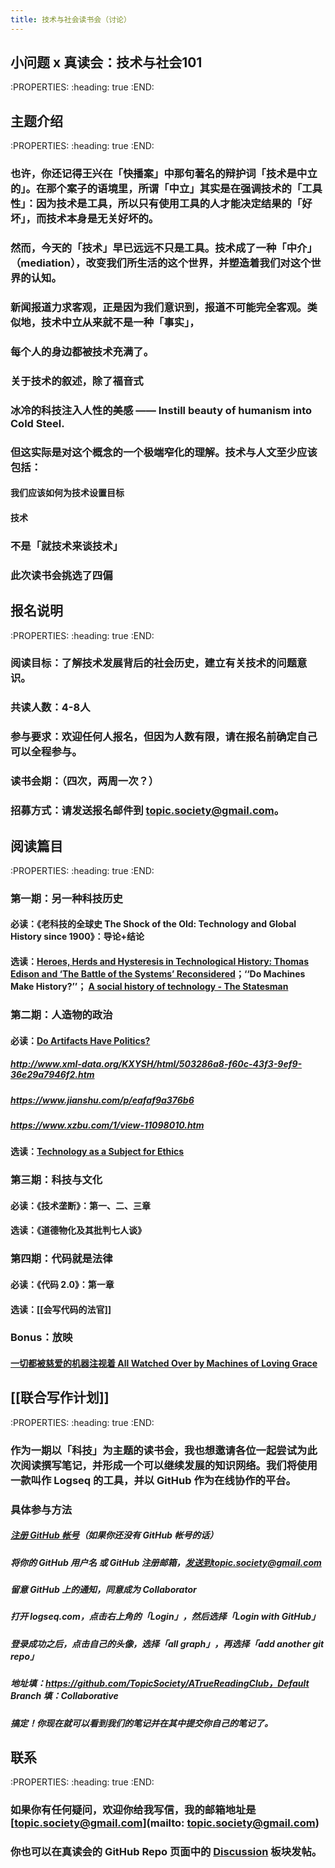 ```yaml
---
title: 技术与社会读书会（讨论）
---
```


## 小问题 x 真读会：技术与社会101
:PROPERTIES:
:heading: true
:END:
## 主题介绍
:PROPERTIES:
:heading: true
:END:
### 也许，你还记得王兴在「快播案」中那句著名的辩护词「技术是中立的」。在那个案子的语境里，所谓「中立」其实是在强调技术的「工具性」：因为技术是工具，所以只有使用工具的人才能决定结果的「好坏」，而技术本身是无关好坏的。
### 然而，今天的「技术」早已远远不只是工具。技术成了一种「中介」（mediation），改变我们所生活的这个世界，并塑造着我们对这个世界的认知。
###
### 新闻报道力求客观，正是因为我们意识到，报道不可能完全客观。类似地，技术中立从来就不是一种「事实」，
### 每个人的身边都被技术充满了。
###
### 关于技术的叙述，除了福音式
### 冰冷的科技注入人性的美感 —— Instill beauty of humanism into Cold Steel.
### 但这实际是对这个概念的一个极端窄化的理解。技术与人文至少应该包括：
#### 我们应该如何为技术设置目标
#### 技术
### 不是「就技术来谈技术」
### 此次读书会挑选了四偏
## 报名说明
:PROPERTIES:
:heading: true
:END:
### 阅读目标：了解技术发展背后的社会历史，建立有关技术的问题意识。
### 共读人数：4-8人
### 参与要求：欢迎任何人报名，但因为人数有限，请在报名前确定自己可以全程参与。
### 读书会期：（四次，两周一次？）
### 招募方式：请发送报名邮件到 topic.society@gmail.com。
## 阅读篇目
:PROPERTIES:
:heading: true
:END:
### 第一期：另一种科技历史
#### 必读：《老科技的全球史 The Shock of the Old: Technology and Global History since 1900》：导论+结论
#### 选读：[Heroes, Herds and Hysteresis in Technological History: Thomas Edison and ‘The Battle of the Systems’ Reconsidered](https://academic.oup.com/icc/article-abstract/1/1/129/753645)；‘‘Do Machines Make History?’’； [A social history of technology - The Statesman](https://www.thestatesman.com/books-education/a-social-history-of-technology-1495311475.html)
### 第二期：人造物的政治
#### 必读：[Do Artifacts Have Politics?](https://www.jstor.org/stable/20024652?seq=1)
##### http://www.xml-data.org/KXYSH/html/503286a8-f60c-43f3-9ef9-36e29a7946f2.htm
##### https://www.jianshu.com/p/eafaf9a376b6
##### https://www.xzbu.com/1/view-11098010.htm
#### 选读：[Technology as a Subject for Ethics](https://philpapers.org/rec/JONTAA-3)
### 第三期：科技与文化
#### 必读：《技术垄断》：第一、二、三章
#### 选读：《道德物化及其批判七人谈》
### 第四期：代码就是法律
#### 必读：《代码 2.0》：第一章
#### 选读：[[会写代码的法官]]
### Bonus：放映
#### [一切都被慈爱的机器注视着 All Watched Over by Machines of Loving Grace](https://movie.douban.com/subject/6754666/)
## [[联合写作计划]]
:PROPERTIES:
:heading: true
:END:
### 作为一期以「科技」为主题的读书会，我也想邀请各位一起尝试为此次阅读撰写笔记，并形成一个可以继续发展的知识网络。我们将使用一款叫作 Logseq 的工具，并以 GitHub 作为在线协作的平台。
### 具体参与方法
##### [注册 GitHub 帐号](https://docs.github.com/en/github/getting-started-with-github/signing-up-for-a-new-github-account)（如果你还没有 GitHub 帐号的话）
##### 将你的 GitHub 用户名 **或** GitHub 注册邮箱，发送到topic.society@gmail.com
##### 留意 GitHub 上的通知，同意成为 Collaborator
##### 打开 logseq.com，点击右上角的「Login」，然后选择「Login with GitHub」
##### 登录成功之后，点击自己的头像，选择「all graph」，再选择「add another git repo」
##### 地址填：https://github.com/TopicSociety/ATrueReadingClub，Default Branch 填：Collaborative
##### 搞定！你现在就可以看到我们的笔记并在其中提交你自己的笔记了。
## 联系
:PROPERTIES:
:heading: true
:END:
### 如果你有任何疑问，欢迎你给我写信，我的邮箱地址是 [topic.society@gmail.com](mailto: topic.society@gmail.com)
### 你也可以在真读会的 GitHub Repo 页面中的 [Discussion](https://github.com/TopicSociety/ATrueReadingClub/discussions) 板块发帖。